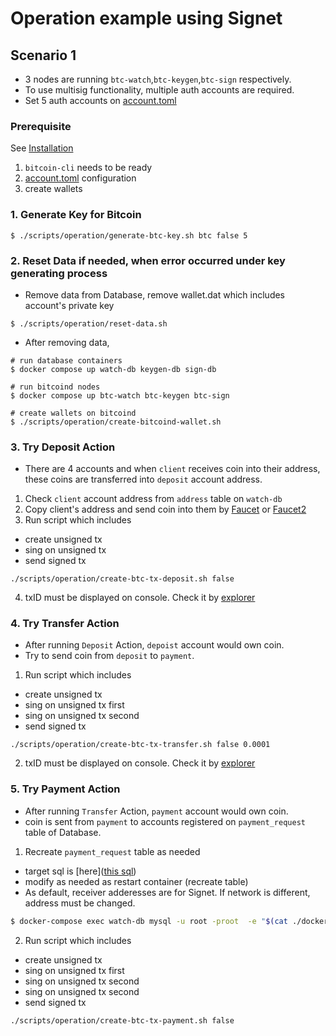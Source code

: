 # Operation example using Signet
## Scenario 1
- 3 nodes are running `btc-watch`,`btc-keygen`,`btc-sign` respectively.
- To use multisig functionality, multiple auth accounts are required.
- Set 5 auth accounts on [account.toml](https://github.com/hiromaily/go-crypto-wallet/blob/master/data/config/account.toml)

### Prerequisite
See [Installation](https://github.com/hiromaily/go-crypto-wallet/blob/master/docs/Installation.md#bitcoind-setup)
1. `bitcoin-cli` needs to be ready
2. [account.toml](https://github.com/hiromaily/go-crypto-wallet/blob/master/data/config/account.toml) configuration
3. create wallets

### 1. Generate Key for Bitcoin
```
$ ./scripts/operation/generate-btc-key.sh btc false 5
```

### 2. Reset Data if needed, when error occurred under key generating process
- Remove data from Database, remove wallet.dat which includes account's private key
```
$ ./scripts/operation/reset-data.sh
```
- After removing data,
```
# run database containers
$ docker compose up watch-db keygen-db sign-db

# run bitcoind nodes
$ docker compose up btc-watch btc-keygen btc-sign

# create wallets on bitcoind
$ ./scripts/operation/create-bitcoind-wallet.sh
```

### 3. Try Deposit Action
- There are 4 accounts and when `client` receives coin into their address, these coins are transferred into `deposit` account address.

1. Check `client` account address from `address` table on `watch-db`
2. Copy client's address and send coin into them by [Faucet](https://alt.signetfaucet.com/) or [Faucet2](https://signet.bc-2.jp/)
3. Run script which includes
  - create unsigned tx
  - sing on unsigned tx
  - send signed tx
```
./scripts/operation/create-btc-tx-deposit.sh false
```
4. txID must be displayed on console. Check it by [explorer](https://explorer.bc-2.jp/)

### 4. Try Transfer Action
- After running `Deposit` Action, `depoist` account would own coin.
- Try to send coin from `deposit` to `payment`.

1. Run script which includes
  - create unsigned tx
  - sing on unsigned tx first
  - sing on unsigned tx second
  - send signed tx
```
./scripts/operation/create-btc-tx-transfer.sh false 0.0001
```
2. txID must be displayed on console. Check it by [explorer](https://explorer.bc-2.jp/)

### 5. Try Payment Action
- After running `Transfer` Action, `payment` account would own coin.
- coin is sent from `payment` to accounts registered on `payment_request` table of Database.

1. Recreate `payment_request` table as needed
  - target sql is [here]([this sql](https://github.com/hiromaily/go-crypto-wallet/blob/master/docker/mysql/sqls/payment_request.sql))
  - modify as needed as restart container (recreate table)
  - As default, receiver adderesses are for Signet. If network is different, address must be changed.
``` sh
$ docker-compose exec watch-db mysql -u root -proot  -e "$(cat ./docker/mysql/sqls/payment_request.sql)"
```
2. Run script which includes
  - create unsigned tx
  - sing on unsigned tx first
  - sing on unsigned tx second
  - sing on unsigned tx second
  - send signed tx
```
./scripts/operation/create-btc-tx-payment.sh false
```
